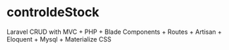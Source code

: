 # controldeStock
Laravel CRUD with MVC + PHP + Blade Components + Routes + Artisan + Eloquent + Mysql + Materialize CSS
